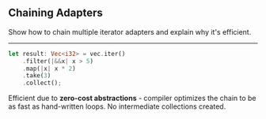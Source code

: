 ## Chaining Adapters

Show how to chain multiple iterator adapters and explain why it's efficient.

---

```rust
let result: Vec<i32> = vec.iter()
    .filter(|&&x| x > 5)
    .map(|x| x * 2)
    .take(3)
    .collect();
```
Efficient due to **zero-cost abstractions** - compiler optimizes the chain to be as fast as hand-written loops. No intermediate collections created.

